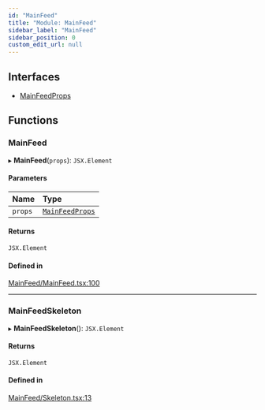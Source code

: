```yaml
---
id: "MainFeed"
title: "Module: MainFeed"
sidebar_label: "MainFeed"
sidebar_position: 0
custom_edit_url: null
---
```


## Interfaces

- [MainFeedProps](../interfaces/MainFeed.MainFeedProps)

## Functions

### MainFeed

▸ **MainFeed**(`props`): `JSX.Element`

#### Parameters

| Name | Type |
| :------ | :------ |
| `props` | [`MainFeedProps`](../interfaces/MainFeed.MainFeedProps) |

#### Returns

`JSX.Element`

#### Defined in

[MainFeed/MainFeed.tsx:100](https://github.com/selfcommunity/community-ui/blob/80e4c04/packages/sc-templates/src/components/MainFeed/MainFeed.tsx#L100)

___

### MainFeedSkeleton

▸ **MainFeedSkeleton**(): `JSX.Element`

#### Returns

`JSX.Element`

#### Defined in

[MainFeed/Skeleton.tsx:13](https://github.com/selfcommunity/community-ui/blob/80e4c04/packages/sc-templates/src/components/MainFeed/Skeleton.tsx#L13)
